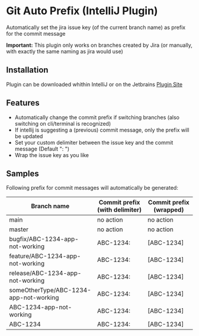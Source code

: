 # Git Auto Prefix (IntelliJ Plugin)
Automatically set the jira issue key (of the current branch name) as prefix for the commit message

**Important:** This plugin only works on branches created by Jira (or manually, with exactly the same naming as jira would use)

## Installation
Plugin can be downloaded whithin IntelliJ or on the Jetbrains [Plugin Site](https://plugins.jetbrains.com/plugin/14238-git-auto-prefix)

## Features
* Automatically change the commit prefix if switching branches (also switching on cli/terminal is recognized) 
* If intellij is suggesting a (previous) commit message, only the prefix will be updated
* Set your custom delimiter between the issue key and the commit message (Default ": ")
* Wrap the issue key as you like

## Samples
Following prefix for commit messages will automatically be generated:

| Branch name                            	| Commit prefix (with delimiter) 	| Commit prefix (wrapped)
|----------------------------------------	|---------------	                |---------------
| main                                  	| no action     	                | no action
| master                                 	| no action     	                | no action
| bugfix/ABC-1234-app-not-working        	| ABC-1234:     	                | [ABC-1234]
| feature/ABC-1234-app-not-working       	| ABC-1234:     	                | [ABC-1234]
| release/ABC-1234-app-not-working       	| ABC-1234:     	                | [ABC-1234]
| someOtherType/ABC-1234-app-not-working 	| ABC-1234:     	                | [ABC-1234]
| ABC-1234-app-not-working               	| ABC-1234:     	                | [ABC-1234]
| ABC-1234                               	| ABC-1234:     	                | [ABC-1234]

